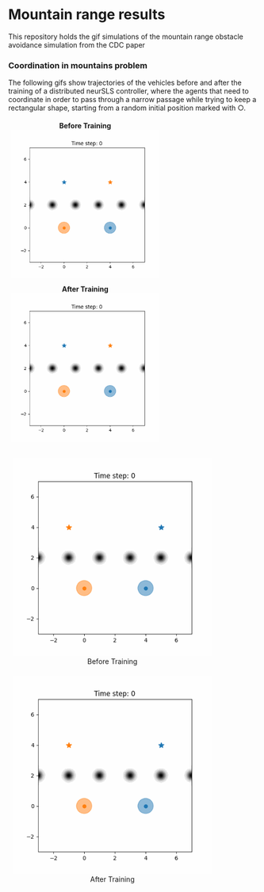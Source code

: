 # Mountain range results 
This repository holds the gif simulations of the mountain range obstacle avoidance simulation from the CDC paper



### Coordination in mountains problem 

The following gifs show trajectories of the vehicles before and after the training of a distributed neurSLS controller, where the agents that need to coordinate in order to pass through a narrow passage while trying to keep a rectangular shape, starting from a random initial position marked with &#9675;.

<p align="center">
  <figure style="display:inline-block; text-align:center; margin:5px;">
    <figcaption><b>Before Training</b></figcaption>
    <img src="./figures/CL_diag_ref.gif" alt="robot_trajectories_before_training" width="300"/>
  </figure>
  <figure style="display:inline-block; text-align:center; margin:5px;">
    <figcaption><b>After Training</b></figcaption>
    <img src="./figures/CL_diag_trained.gif" alt="robot_trajectories_after_training_a" width="300"/>
  </figure>
</p>

<p align="center">
  <figure style="display:inline-block; text-align:center; margin:10px;">
    <img src="./figures/CL_direct_ref-1.gif" alt="robot_trajectories_before_training" width="400"/>
    <figcaption>Before Training</figcaption>
  </figure>
  <figure style="display:inline-block; text-align:center; margin:10px;">
    <img src="./figures/CL_direct_trained.gif" alt="robot_trajectories_after_training_a" width="400"/>
    <figcaption>After Training</figcaption>
  </figure>
</p>

